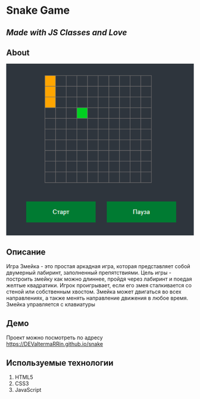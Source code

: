 # Snake Game
## _Made with JS Classes and Love_
## About

<img src="./snake-game.png" alt="Проект: Змейка" width=600 /><br>

## Описание
Игра Змейка -  это простая аркадная игра, которая представляет собой двумерный лабиринт, заполненный препятствиями. Цель игры - построить змейку как можно длиннее, пройдя через лабиринт и поедая желтые квадратики. Игрок проигрывает, если его змея сталкивается со стеной или собственным хвостом. Змейка может двигаться во всех направлениях, а также менять направление движения в любое время. Змейка управляется с клавиатуры

## Демо
Проект можно посмотреть по адресу https://DEValtermaRRin.github.io/snake

## Используемые технологии
1. HTML5
2. CSS3
3. JavaScript
